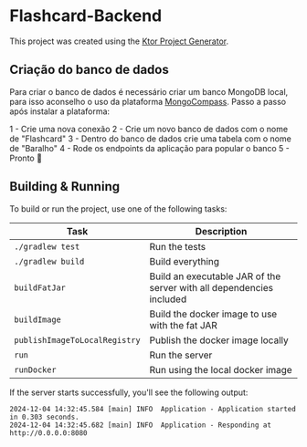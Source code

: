 # Flashcard-Backend

This project was created using the [Ktor Project Generator](https://start.ktor.io).

## Criação do banco de dados

Para criar o banco de dados é necessário criar um banco MongoDB local, para isso aconselho o uso da plataforma [MongoCompass](https://github.com/Guifranso/Flashcard-Backend). Passo a passo após instalar a plataforma:

1 - Crie uma nova conexão
2 - Crie um novo banco de dados com o nome de "Flashcard"
3 - Dentro do banco de dados crie uma tabela com o nome de "Baralho"
4 - Rode os endpoints da aplicação para popular o banco
5 - Pronto 🎉

## Building & Running

To build or run the project, use one of the following tasks:

| Task                          | Description                                                          |
| -------------------------------|---------------------------------------------------------------------- |
| `./gradlew test`              | Run the tests                                                        |
| `./gradlew build`             | Build everything                                                     |
| `buildFatJar`                 | Build an executable JAR of the server with all dependencies included |
| `buildImage`                  | Build the docker image to use with the fat JAR                       |
| `publishImageToLocalRegistry` | Publish the docker image locally                                     |
| `run`                         | Run the server                                                       |
| `runDocker`                   | Run using the local docker image                                     |

If the server starts successfully, you'll see the following output:

```
2024-12-04 14:32:45.584 [main] INFO  Application - Application started in 0.303 seconds.
2024-12-04 14:32:45.682 [main] INFO  Application - Responding at http://0.0.0.0:8080
```

